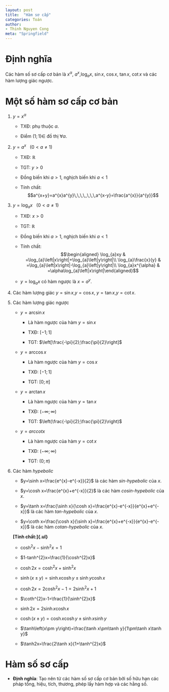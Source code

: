 ```yaml
---
layout: post
title:  "Hàm sơ cấp"
categories: Toán
author:
- Thinh Nguyen Cong
meta: "Springfield"
---
```


# Định nghĩa

Các hàm số sơ cấp cơ bản là $x^{\alpha}$, $a^{x},$$\log_{a}x$, $\sin x$,
$\cos x$, $\tan x$, $\cot x$ và các hàm lượng giác ngược.

# Một số hàm sơ cấp cơ bản

1.  $y=x^{\alpha}$

    -   TXĐ: phụ thuộc $\alpha.$

    -   Điểm $(1;1)\in$ đồ thị $\forall\alpha$.

2.  $y=a^{x}$   $\left(0<a\ne1\right)$

    -   TXĐ: $\mathbb{R}$

    -   TGT: $y>0$

    -   Đồng biến khi $a>1$, nghịch biến khi $a<1$

    -   Tính chất:
        $$a^{x+y}=a^{x}a^{y}\,\,\,\,,\,\,\,a^{x-y}=\frac{a^{x}}{a^{y}}$$

3.  $y=\log_{a}x$   $\left(0<a\ne1\right)$

    -   TXĐ: $x>0$

    -   TGT: $\mathbb{R}$

    -   Đồng biến khi $a>1$, nghịch biến khi $a<1$

    -   Tính chất: $$\begin{aligned}
        \log_{a}xy & =\log_{a}\left|x\right|+\log_{a}\left|y\right|\\
        \log_{a}\frac{x}{y} & =\log_{a}\left|x\right|-\log_{a}\left|y\right|\\
        \log_{a}x^{\alpha} & =\alpha\log_{a}\left|x\right|\end{aligned}$$

    -   $y=\log_{a}x$ có hàm ngược là $x=a^{y}.$

4.  Các hàm lượng giác $y=\sin x,$$y=\cos x$, $y=\tan x,$$y=\cot x$.

5.  Các hàm lượng giác ngược

    -   $y=\arcsin x$

        -   Là hàm ngược của hàm $y=\sin x$

        -   TXĐ: $\left[-1;1\right]$

        -   TGT: $\left[\frac{-\pi}{2};\frac{\pi}{2}\right]$

    -   $y=\arccos x$

        -   Là hàm ngược của hàm $y=\cos x$

        -   TXĐ: $\left[-1;1\right]$

        -   TGT: $\left[0;\pi\right]$

    -   $y=\arctan x$

        -   Là hàm ngược của hàm $y=\tan x$

        -   TXĐ: $\left(-\infty;\infty\right)$

        -   TGT: $\left(\frac{-\pi}{2};\frac{\pi}{2}\right)$

    -   $y=arccotx$

        -   Là hàm ngược của hàm $y=\cot x$

        -   TXĐ: $\left(-\infty;\infty\right)$

        -   TGT: $\left(0;\pi\right)$

6.  Các hàm *hypebolic*

    -   $y=\sinh x=\frac{e^{x}-e^{-x}}{2}$ là các hàm *sin-hypebolic*
        của $x$.

    -   $y=\cosh x=\frac{e^{x}+e^{-x}}{2}$ là các hàm *cosin-hypebolic*
        của $x$.

    -   $y=\tanh x=\frac{\sinh x}{\cosh x}=\frac{e^{x}-e^{-x}}{e^{x}+e^{-x}}$
        là các hàm *tan-hypebolic* của $x$.

    -   $y=\coth x=\frac{\cosh x}{\sinh x}=\frac{e^{x}+e^{-x}}{e^{x}-e^{-x}}$
        là các hàm *cotan-hypebolic* của $x$.

    **[Tính chất:]{.ul}**

    -   $\cosh^{2}x-\sinh^{2}x=1$

    -   $1-tanh^{2}x=\frac{1}{\cosh^{2}x}$

    -   $\cosh2x=\cosh^{2}x+\sinh^{2}x$

    -   $\sinh\left(x\pm y\right)=\sinh x\cosh y\pm\sinh y\cosh x$

    -   $\cosh2x=2\cosh^{2}x-1=2\sinh^{2}x+1$

    -   $\coth^{2}x-1=\frac{1}{\sinh^{2}x}$

    -   $\sinh2x=2\sinh x\cosh x$

    -   $\cosh\left(x\pm y\right)=\cosh x\cosh y\pm\sinh x\sinh y$

    -   $\tanh\left(x\pm y\right)=\frac{\tanh x\pm\tanh y}{1\pm\tanh x\tanh y}$

    -   $\tanh2x=\frac{2\tanh x}{1+\tanh^{2}x}$

# Hàm số sơ cấp

-   **Định nghĩa**: Tạo nên từ các hàm số sơ cấp cơ bản bởi số hữu hạn
    các pháp tổng, hiệu, tích, thương, phép lấy hàm hợp và các hằng số.
